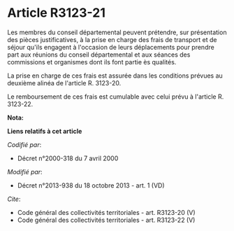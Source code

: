 # Article R3123-21

Les membres du conseil départemental peuvent prétendre, sur présentation des pièces justificatives, à la prise en charge des
frais de transport et de séjour qu'ils engagent à l'occasion de leurs déplacements pour prendre part aux réunions du conseil
départemental et aux séances des commissions et organismes dont ils font partie ès qualités. 

La prise en charge de ces frais est assurée dans les conditions prévues au deuxième alinéa de l'article R. 3123-20. 

Le remboursement de ces frais est cumulable avec celui prévu à l'article R. 3123-22.

**Nota:**



**Liens relatifs à cet article**

_Codifié par_:

  - Décret n°2000-318 du 7 avril 2000

_Modifié par_:

  - Décret n°2013-938 du 18 octobre 2013 - art. 1 (VD)

_Cite_:

  - Code général des collectivités territoriales - art. R3123-20 (V)
  - Code général des collectivités territoriales - art. R3123-22 (V)
